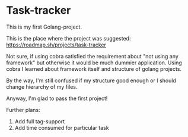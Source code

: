 # Task-tracker

This is my first Golang-project.

This is the place where the project was suggested:
https://roadmap.sh/projects/task-tracker

Not sure, if using cobra satisfied the requirement about "not using any 
framework" but otherwise it would be much dummier application. Using cobra
I learned about framework itself and structure of golang projects.

By the way, I'm still confused if my structure good enough or I should change
hierarchy of my files.

Anyway, I'm glad to pass the first project!

Further plans:

1. Add full tag-support
2. Add time consumed for particular task